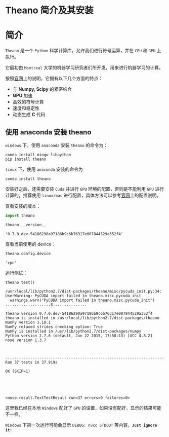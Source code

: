 
# Theano 简介及其安装

# 简介

`Theano` 是一个 `Python` 科学计算库，允许我们进行符号运算，并在 `CPU` 和 `GPU` 上执行。

它最初由 `Montreal` 大学的机器学习研究者们所开发，用来进行机器学习的计算。

按照[官网](http://deeplearning.net/software/theano/)上的说明，它拥有以下几个方面的特点：

- 与 **Numpy, Scipy** 的紧密结合
- **GPU** 加速
- 高效的符号计算
- 速度和稳定性
- 动态生成 **C** 代码

## 使用 anaconda 安装 theano

`windows` 下，使用 `anaconda` 安装 `theano` 的命令为：

    conda install mingw libpython
    pip install theano
    
`linux` 下，使用 `anaconda` 安装的命令为
    
    conda install theano

安装好之后，还需要安装 `Cuda` 并进行 `GPU` 环境的配置，否则是不能利用 `GPU` 进行计算的，推荐使用 `linux/mac` 进行配置，具体方法可以参考[官网](http://deeplearning.net/software/theano/)上的配置说明。

查看安装的版本：


```python
import theano

theano.__version__
```




    '0.7.0.dev-54186290a97186b9c6b76317e007844529a352f4'



查看当前使用的 device：


```python
theano.config.device
```




    'cpu'



运行测试：


```python
theano.test()
```

    /usr/local/lib/python2.7/dist-packages/theano/misc/pycuda_init.py:34: UserWarning: PyCUDA import failed in theano.misc.pycuda_init
      warnings.warn("PyCUDA import failed in theano.misc.pycuda_init")
    ....................S...............

    Theano version 0.7.0.dev-54186290a97186b9c6b76317e007844529a352f4
    theano is installed in /usr/local/lib/python2.7/dist-packages/theano
    NumPy version 1.10.1
    NumPy relaxed strides checking option: True
    NumPy is installed in /usr/lib/python2.7/dist-packages/numpy
    Python version 2.7.6 (default, Jun 22 2015, 17:58:13) [GCC 4.8.2]
    nose version 1.3.7


    
    ----------------------------------------------------------------------
    Ran 37 tests in 37.919s
    
    OK (SKIP=1)





    <nose.result.TextTestResult run=37 errors=0 failures=0>



这里我已经在本地 `Windows` 配好了 `GPU` 的设置，如果没有配好，显示的结果可能不一样。

`Windows` 下第一次运行可能会显示 `DEBUG: nvcc STDOUT` 等内容，**`Just ignore it!`**
